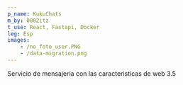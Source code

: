 ```yaml
---
p_name: KukuChats
m_by: 0002itz
t_use: React, Fastapi, Docker
leg: Esp
images:
    - /no_foto_user.PNG
    - /data-migration.png
---
```

Servicio de mensajeria con las caracteristicas de web 3.5 